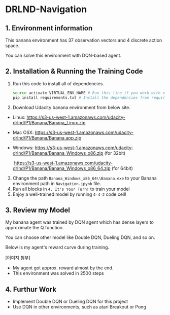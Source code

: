 # DRLND-Navigation

## 1. Environment information

This banana environment has 37 observation vectors and 4 discrete action space.

You can solve this environment with DQN-based agent.

## 2. Installation & Running the Training Code

1. Run this code to install all of dependencies.

   ```bash
   source activate VIRTUAL_ENV_NAME # Run this line if you work with virtual env
   pip install requirements.txt # Install the dependencies from requirements.txt
   ```

2. Download Udacity banana environment from below site.

- Linux: https://s3-us-west-1.amazonaws.com/udacity-drlnd/P1/Banana/Banana_Linux.zip

- Mac OSX: https://s3-us-west-1.amazonaws.com/udacity-drlnd/P1/Banana/Banana.app.zip

- Windows: https://s3-us-west-1.amazonaws.com/udacity-drlnd/P1/Banana/Banana_Windows_x86.zip (for 32bit)

  ​                 https://s3-us-west-1.amazonaws.com/udacity-drlnd/P1/Banana/Banana_Windows_x86_64.zip (for 64bit)

3. Change the path `Banana_Windows_x86_64\\Banana.exe` to your Banana environment path in `Navigation.ipynb` file.
4. Run all blocks in `4. It's Your Turn!` to train your model
5. Enjoy a well-trained model by running `4-4-2` code cell!

## 3. Review my Model

My banana agent was trained by DQN agent which has dense layers to approximate the Q function.

You can choose other model like Double DQN, Dueling DQN, and so on.

Below is my agent's reward curve during training.

[이미지 첨부]

- My agent got approx.  reward almost by the end.
- This environment was solved in 2500 steps

## 4. Furthur Work

- Implement Double DQN or Dueling DQN for this project
- Use DQN in other environments, such as atari Breakout or Pong

